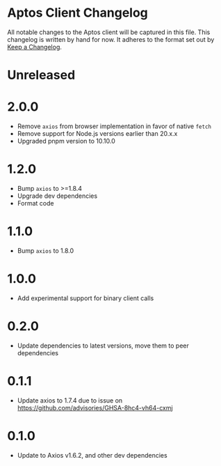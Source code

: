 # Aptos Client Changelog

All notable changes to the Aptos client will be captured in this file. This changelog is written by hand for now. It
adheres to the format set out by [Keep a Changelog](https://keepachangelog.com/en/1.0.0/).

# Unreleased

# 2.0.0

- Remove `axios` from browser implementation in favor of native `fetch`
- Remove support for Node.js versions earlier than 20.x.x
- Upgraded pnpm version to 10.10.0

# 1.2.0

- Bump `axios` to >=1.8.4
- Upgrade dev dependencies
- Format code

# 1.1.0

- Bump `axios` to 1.8.0

# 1.0.0

- Add experimental support for binary client calls

# 0.2.0

- Update dependencies to latest versions, move them to peer dependencies

# 0.1.1

- Update axios to 1.7.4 due to issue on https://github.com/advisories/GHSA-8hc4-vh64-cxmj

# 0.1.0

- Update to Axios v1.6.2, and other dev dependencies
